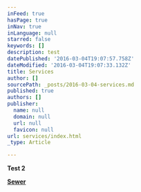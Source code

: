 ```yaml
---
inFeed: true
hasPage: true
inNav: true
inLanguage: null
starred: false
keywords: []
description: test
datePublished: '2016-03-04T19:07:57.758Z'
dateModified: '2016-03-04T19:07:33.132Z'
title: Services
author: []
sourcePath: _posts/2016-03-04-services.md
published: true
authors: []
publisher:
  name: null
  domain: null
  url: null
  favicon: null
url: services/index.html
_type: Article

---
```

**Test 2**

**[Sewer][0]**

[0]: https://thegrid.ai/water-heater-repair-in-little-rock/1c96093c-babc-4d84-9b22-72f52b37d576/
